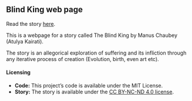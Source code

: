 ## Blind King web page

Read the story [here](https://atulya-kairati.github.io/blindking/).

This is a webpage for a story called The Blind King by Manus Chaubey (Atulya Kairati).

The story is an allegorical exploration of suffering and its infliction through any iterative process of creation (Evolution, birth, even art etc).

#### Licensing

- **Code:** This project’s code is available under the MIT License.
- **Story:** The story is available under the [CC BY-NC-ND 4.0 license](https://creativecommons.org/licenses/by-nc-nd/4.0/).
